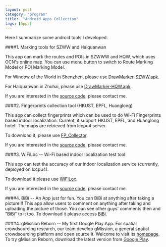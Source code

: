 ```yaml
---
layout: post
category: "program"
title:  "Android Apps Collection"
tags: [Apps]
---
```

Here I summarize some android tools I developed.

####1. Marking tools for SZWW and Haiquanwan

This app can mark the routes and POIs in SZWWW and HQW, which uses OCN's online map. You can use menu button to switch to Route Marking Model or POI Marking Model.

For Window of the World in Shenzhen, please use [DrawMarker-SZWW.apk](http://haidaoxiaofei.me/d/DrawMarker-SZWW.apk).

For Haiquanwan in Zhuhai, please use [DrawMarker-HQW.apk](http://haidaoxiaofei.me/d/DrawMarker-HQW.apk).

If you are interested in the [source code](https://bitbucket.org/haidaoxiaofei/drawmarker), please contact me.


####2. Fingerprints collection tool (HKUST, EPFL, Huanglong)

This app can collect fingerprints which can be used to do Wi-Fi Fingerprints based indoor localization. Current, it support HKUST, EPFL, and Huanglong hotel. The maps are retrieved from lccpu4 server.

To download it, please use [FP_Collector](http://haidaoxiaofei.me/d/FP_Collector.apk).

If you are interested in the [source code](https://bitbucket.org/haidaoxiaofei/markerdraw), please contact me.

####3. WiFiLoc -- Wi-Fi based indoor localization test tool

This app can test the accuracy of our indoor localization service (currently, deployed on lccpu4).

To download it please use [WiFiLoc](http://haidaoxiaofei.me/d/WiFiLoc.apk).

If you are interested in the [source code](https://bitbucket.org/haidaoxiaofei/wifilocalization), please contact me.


####4. BiBi -- An App just for fun. You can BiBi at anything after taking a picture!!!
This app allow users to comment on anything after taking and uploading the picture of those. You can see other guys' comments then and "BiBi" to it too.
To download it please access [BiBi](http://haidaoxiaofei.me/d/bibi.apk).

####4. gMission Reborn -- My first Google Play App. For spatial crowdsourcing research, our team develop gMission, a general spatial crowdsourcing platform and open source it. Welcome to visit its [homepage](gmission.github.io).
To try gMission Reborn, download the latest version from [Google Play](https://play.google.com/store/apps/details?id=hk.ust.gmission&hl=en).

